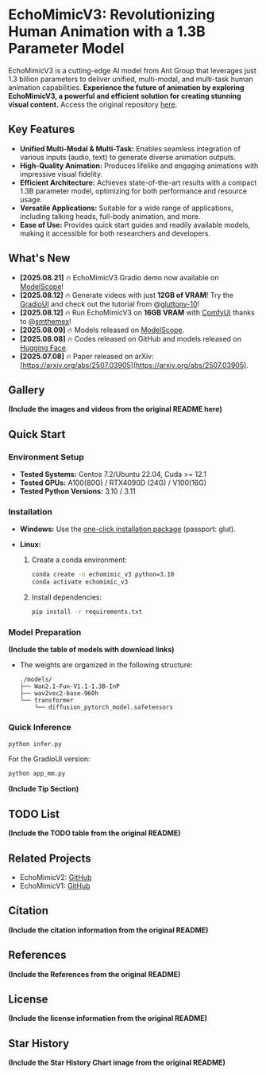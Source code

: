 # EchoMimicV3: Revolutionizing Human Animation with a 1.3B Parameter Model

EchoMimicV3 is a cutting-edge AI model from Ant Group that leverages just 1.3 billion parameters to deliver unified, multi-modal, and multi-task human animation capabilities. **Experience the future of animation by exploring EchoMimicV3, a powerful and efficient solution for creating stunning visual content.** Access the original repository [here](https://github.com/antgroup/echomimic_v3).

## Key Features

*   **Unified Multi-Modal & Multi-Task:** Enables seamless integration of various inputs (audio, text) to generate diverse animation outputs.
*   **High-Quality Animation:** Produces lifelike and engaging animations with impressive visual fidelity.
*   **Efficient Architecture:** Achieves state-of-the-art results with a compact 1.3B parameter model, optimizing for both performance and resource usage.
*   **Versatile Applications:** Suitable for a wide range of applications, including talking heads, full-body animation, and more.
*   **Ease of Use:** Provides quick start guides and readily available models, making it accessible for both researchers and developers.

## What's New

*   **[2025.08.21]** 🔥 EchoMimicV3 Gradio demo now available on [ModelScope](https://modelscope.cn/studios/BadToBest/EchoMimicV3)!
*   **[2025.08.12]** 🔥 Generate videos with just **12GB of VRAM**! Try the [GradioUI](https://github.com/antgroup/echomimic_v3/blob/main/app_mm.py) and check out the tutorial from @[gluttony-10](https://github.com/gluttony-10)!
*   **[2025.08.12]** 🔥 Run EchoMimicV3 on **16GB VRAM** with [ComfyUI](https://github.com/smthemex/ComfyUI_EchoMimic) thanks to @[smthemex](https://github.com/smthemex)!
*   **[2025.08.09]** 🔥 Models released on [ModelScope](https://modelscope.cn/models/BadToBest/EchoMimicV3).
*   **[2025.08.08]** 🔥 Codes released on GitHub and models released on [Hugging Face](https://huggingface.co/BadToBest/EchoMimicV3).
*   **[2025.07.08]** 🔥 Paper released on arXiv: [https://arxiv.org/abs/2507.03905](https://arxiv.org/abs/2507.03905).

## Gallery

**(Include the images and videos from the original README here)**

## Quick Start

### Environment Setup

*   **Tested Systems:** Centos 7.2/Ubuntu 22.04, Cuda >= 12.1
*   **Tested GPUs:** A100(80G) / RTX4090D (24G) / V100(16G)
*   **Tested Python Versions:** 3.10 / 3.11

### Installation

*   **Windows:** Use the [one-click installation package](https://pan.baidu.com/share/init?surl=cV7i2V0wF4exDtKjJrAUeA) (passport: glut).
*   **Linux:**

    1.  Create a conda environment:

        ```bash
        conda create -n echomimic_v3 python=3.10
        conda activate echomimic_v3
        ```
    2.  Install dependencies:

        ```bash
        pip install -r requirements.txt
        ```

### Model Preparation

**(Include the table of models with download links)**

*   The weights are organized in the following structure:

    ```
    ./models/
    ├── Wan2.1-Fun-V1.1-1.3B-InP
    ├── wav2vec2-base-960h
    └── transformer
        └── diffusion_pytorch_model.safetensors
    ```

### Quick Inference

```bash
python infer.py
```

For the GradioUI version:

```bash
python app_mm.py
```

**(Include Tip Section)**

## TODO List

**(Include the TODO table from the original README)**

## Related Projects

*   EchoMimicV2: [GitHub](https://github.com/antgroup/echomimic_v2)
*   EchoMimicV1: [GitHub](https://github.com/antgroup/echomimic)

## Citation

**(Include the citation information from the original README)**

## References

**(Include the References from the original README)**

## License

**(Include the license information from the original README)**

## Star History

**(Include the Star History Chart image from the original README)**